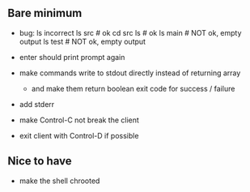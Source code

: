 Bare minimum
------------

- bug: ls incorrect
    ls src  # ok
    cd src
    ls      # ok
    ls main # NOT ok, empty output
    ls test # NOT ok, empty output

- enter should print prompt again

- make commands write to stdout directly instead of returning array
    - and make them return boolean exit code for success / failure

- add stderr

- make Control-C not break the client

- exit client with Control-D if possible

Nice to have
------------

- make the shell chrooted